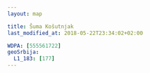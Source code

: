 ```yaml
---
layout: map

title: Šuma Košutnjak
last_modified_at: 2018-05-22T23:34:02+02:00

WDPA: [555561722]
geoSrbija:
  L1_183: [177]
---
```

